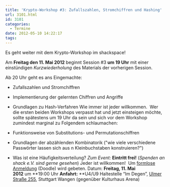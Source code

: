 ```yaml
---
title: 'Krypto-Workshop #3: Zufallszahlen, Stromchiffren und Hashing'
url: 3101.html
id: 3101
categories:
  - Termine
date: 2012-05-10 14:22:17
tags:
---
```


Es geht weiter mit dem Krypto-Workshop im shackspace!

Am **Freitag den 11\. Mai 2012** beginnt Session #3 **um 19 Uhr** mit einer einstündigen _Kurzwiederholung_ des Materials der vorherigen Session.

Ab 20 Uhr geht es ans Eingemachte:

*   Zufallszahlen und Stromchiffren
*   Implementierung der gelernten Chiffren und Angriffe
*   Grundlagen zu Hash-Verfahren
Wie immer ist jeder willkommen.  Wer die ersten beiden Workshops verpasst hat und jetzt einsteigen möchte, sollte spätestens um 19 Uhr da sein und sich vor dem Workshop zumindest marginal zu Folgendem schlaumachen:

*   Funktionsweise von Substitutions- und Permutationschiffren
*   Grundlagen der abzählenden Kombinatorik ("wie viele verschiedene Passwörter lassen sich aus n Kleinbuchstaben konstruieren?")
*   Was ist eine Häufigkeitsverteilung?
_Zum Event:_
**Eintritt frei!** (_Spenden an shack e.V. sind gerne gesehen_) Jeder ist willkommen!  Um [formlose Anmeldung](http://www.doodle.com/9akzxc88fqfku4zi) (Doodle) wird gebeten.
Datum: **Freitag, 11\. Mai 2012** um **19:00 Uhr
**Anfahrt:** **U4/U9 Haltestelle “Im Degen”, [Ulmer Straße 255](https://blog.shackspace.de/?page_id=713), Stuttgart Wangen (gegenüber Kulturhaus Arena)